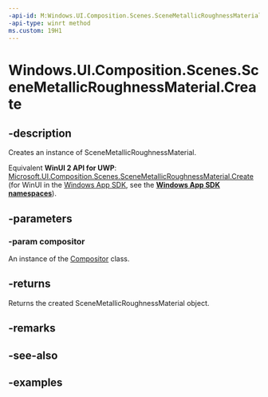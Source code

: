```yaml
---
-api-id: M:Windows.UI.Composition.Scenes.SceneMetallicRoughnessMaterial.Create(Windows.UI.Composition.Compositor)
-api-type: winrt method
ms.custom: 19H1
---
```


<!-- Method syntax.
public SceneMetallicRoughnessMaterial SceneMetallicRoughnessMaterial.Create(Compositor compositor)
-->

# Windows.UI.Composition.Scenes.SceneMetallicRoughnessMaterial.Create

## -description

Creates an instance of SceneMetallicRoughnessMaterial.

Equivalent **WinUI 2 API for UWP**: [Microsoft.UI.Composition.Scenes.SceneMetallicRoughnessMaterial.Create](/windows/winui/api/microsoft.ui.composition.scenes.scenemetallicroughnessmaterial.create) (for WinUI in the [Windows App SDK](/windows/apps/windows-app-sdk/), see the **[Windows App SDK namespaces](/windows/windows-app-sdk/api/winrt/)**).

## -parameters
### -param compositor

An instance of the [Compositor](../windows.ui.composition/compositor.md) class.

## -returns

Returns the created SceneMetallicRoughnessMaterial object.

## -remarks

## -see-also

## -examples

